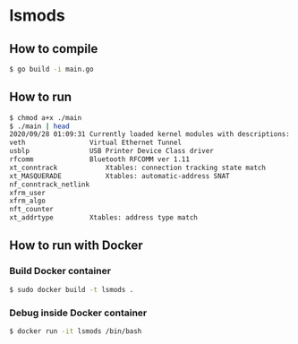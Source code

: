 # lsmods


## How to compile
```bash
$ go build -i main.go
```

## How to run
```bash
$ chmod a+x ./main
$ ./main | head
2020/09/28 01:09:31 Currently loaded kernel modules with descriptions:
veth				Virtual Ethernet Tunnel
usblp				USB Printer Device Class driver
rfcomm				Bluetooth RFCOMM ver 1.11
xt_conntrack			Xtables: connection tracking state match
xt_MASQUERADE			Xtables: automatic-address SNAT
nf_conntrack_netlink		
xfrm_user			
xfrm_algo			
nft_counter			
xt_addrtype			Xtables: address type match

```




## How to run with Docker


### Build Docker container
```bash
$ sudo docker build -t lsmods .
```

### Debug inside Docker container
```bash
$ docker run -it lsmods /bin/bash
```
